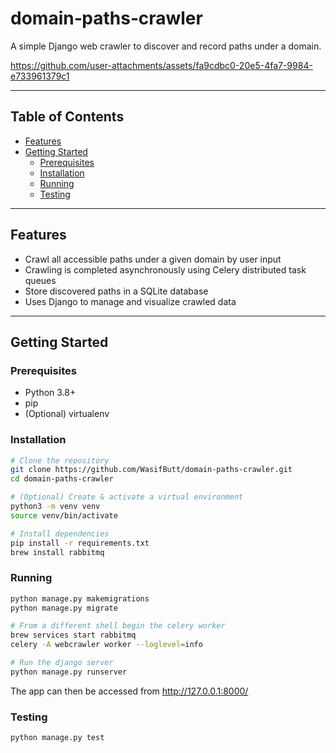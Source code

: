 # domain‑paths‑crawler

A simple Django web crawler to discover and record paths under a domain.  

https://github.com/user-attachments/assets/fa9cdbc0-20e5-4fa7-9984-e733961379c1

---

## Table of Contents

- [Features](#features)  
- [Getting Started](#getting-started)  
  - [Prerequisites](#prerequisites)  
  - [Installation](#installation)  
  - [Running](#running)
  - [Testing](#testing)

---

## Features

- Crawl all accessible paths under a given domain by user input
- Crawling is completed asynchronously using Celery distributed task queues
- Store discovered paths in a SQLite database  
- Uses Django to manage and visualize crawled data  

---

## Getting Started

### Prerequisites

- Python 3.8+  
- pip  
- (Optional) virtualenv

### Installation

```bash
# Clone the repository
git clone https://github.com/WasifButt/domain-paths-crawler.git
cd domain-paths-crawler

# (Optional) Create & activate a virtual environment
python3 -m venv venv
source venv/bin/activate

# Install dependencies
pip install -r requirements.txt
brew install rabbitmq
```

### Running

```bash
python manage.py makemigrations
python manage.py migrate

# From a different shell begin the celery worker
brew services start rabbitmq
celery -A webcrawler worker --loglevel=info

# Run the django server
python manage.py runserver
```
The app can then be accessed from http://127.0.0.1:8000/

### Testing

```bash
python manage.py test
```


